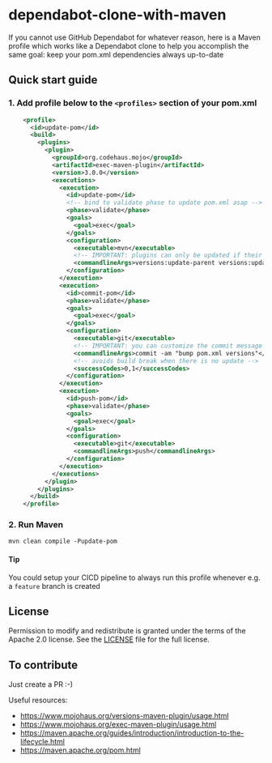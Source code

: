 # dependabot-clone-with-maven
If you cannot use GitHub Dependabot for whatever reason, here is a Maven profile which works like a Dependabot clone to help you accomplish the same goal: keep your pom.xml dependencies always up-to-date


## Quick start guide
### 1. Add profile below to the `<profiles>` section of your pom.xml
```xml
    <profile>
      <id>update-pom</id>
      <build>
        <plugins>
          <plugin>
            <groupId>org.codehaus.mojo</groupId>
            <artifactId>exec-maven-plugin</artifactId>
            <version>3.0.0</version>
            <executions>
              <execution>
                <id>update-pom</id>
                <!-- bind to validate phase to update pom.xml asap -->
                <phase>validate</phase>
                <goals>
                  <goal>exec</goal>
                </goals>
                <configuration>
                  <executable>mvn</executable>
                  <!-- IMPORTANT: plugins can only be updated if their versions are managed using properties -->
                  <commandlineArgs>versions:update-parent versions:update-properties versions:use-latest-releases</commandlineArgs>
                </configuration>
              </execution>
              <execution>
                <id>commit-pom</id>
                <phase>validate</phase>
                <goals>
                  <goal>exec</goal>
                </goals>
                <configuration>
                  <executable>git</executable>
                  <!-- IMPORTANT: you can customize the commit message -->
                  <commandlineArgs>commit -am "bump pom.xml versions"</commandlineArgs>
                  <!-- avoids build break when there is no update -->
                  <successCodes>0,1</successCodes>
                </configuration>
              </execution>
              <execution>
                <id>push-pom</id>
                <phase>validate</phase>
                <goals>
                  <goal>exec</goal>
                </goals>
                <configuration>
                  <executable>git</executable>
                  <commandlineArgs>push</commandlineArgs>
                </configuration>
              </execution>
            </executions>
          </plugin>
        </plugins>
      </build>
    </profile>
```


### 2. Run Maven
```
mvn clean compile -Pupdate-pom
```

#### Tip
You could setup your CICD pipeline to always run this profile whenever e.g. a `feature` branch is created


## License
Permission to modify and redistribute is granted under the terms of the Apache 2.0 license. See the [LICENSE] file for the full license.

[LICENSE]: https://github.com/remisbaima/dependabot-clone-with-maven/blob/main/LICENSE


## To contribute
Just create a PR :-)

Useful resources:
- https://www.mojohaus.org/versions-maven-plugin/usage.html
- https://www.mojohaus.org/exec-maven-plugin/usage.html
- https://maven.apache.org/guides/introduction/introduction-to-the-lifecycle.html
- https://maven.apache.org/pom.html
